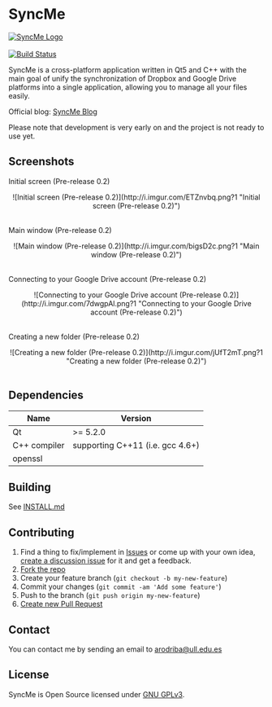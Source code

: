 # SyncMe
[![SyncMe Logo](https://syncme.files.wordpress.com/2016/04/header.png?w=624)](https://syncme.wordpress.com/)<br><br>
[![Build Status](https://travis-ci.org/AdrianBZG/SyncMe.svg?branch=master)](https://travis-ci.org/AdrianBZG/SyncMe)

SyncMe is a cross-platform application written in Qt5 and C++ with the main goal of unify the synchronization of Dropbox and Google Drive platforms into a single application, allowing you to manage all your files easily.

Official blog: [SyncMe Blog](https://syncme.wordpress.com/)

Please note that development is very early on and the project is not ready to use yet.

## Screenshots

Initial screen (Pre-release 0.2)<br>
<div style="text-align:center">![Initial screen (Pre-release 0.2)](http://i.imgur.com/ETZnvbq.png?1 "Initial screen (Pre-release 0.2)")</div><br>

Main window (Pre-release 0.2)<br>
<div style="text-align:center">![Main window (Pre-release 0.2)](http://i.imgur.com/bigsD2c.png?1 "Main window (Pre-release 0.2)")</div><br>

Connecting to your Google Drive account (Pre-release 0.2)<br>
<div style="text-align:center">![Connecting to your Google Drive account (Pre-release 0.2)](http://i.imgur.com/7dwgpAl.png?1 "Connecting to your Google Drive account (Pre-release 0.2)")</div><br>

Creating a new folder (Pre-release 0.2)<br>
<div style="text-align:center">![Creating a new folder (Pre-release 0.2)](http://i.imgur.com/jUfT2mT.png?1 "Creating a new folder (Pre-release 0.2)")</div><br>

## Dependencies

| Name         | Version                          |
|--------------|----------------------------------|
| Qt           | >= 5.2.0                         |
| C++ compiler | supporting C++11 (i.e. gcc 4.6+) |
| openssl      |                                  |

## Building

See [INSTALL.md](INSTALL.md)

## Contributing

1. Find a thing to fix/implement in [Issues](https://github.com/AdrianBZG/SyncMe/issues?direction=desc&sort=created&state=open) or come up with your own idea, [create a discussion issue](https://github.com/AdrianBZG/SyncMe/issues/new) for it and get a feedback.
2. [Fork the repo](https://help.github.com/articles/fork-a-repo)
3. Create your feature branch (`git checkout -b my-new-feature`)
4. Commit your changes (`git commit -am 'Add some feature'`)
5. Push to the branch (`git push origin my-new-feature`)
6. [Create new Pull Request](https://help.github.com/articles/using-pull-requests)

## Contact

You can contact me by sending an email to [arodriba@ull.edu.es](mailto:arodriba@ull.edu.es)

## License

SyncMe is Open Source licensed under [GNU GPLv3](LICENSE).
